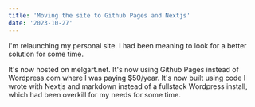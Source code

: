 ```yaml
---
title: 'Moving the site to Github Pages and Nextjs'
date: '2023-10-27'
---
```


I'm relaunching my personal site. I had been meaning to look for a better solution for some time. 

It's now hosted on melgart.net.
It's now using Github Pages instead of Wordpress.com where I was paying $50/year.
It's now built using code I wrote with Nextjs and markdown instead of a fullstack Wordpress install, which had been overkill for my needs for some time. 

